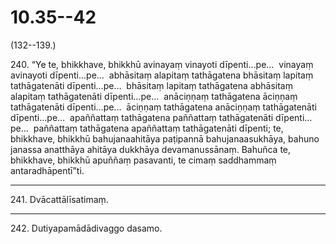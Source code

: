 # 10.35--42

(132--139.)

240\. “Ye te, bhikkhave, bhikkhū avinayaṃ vinayoti dīpenti…pe…  vinayaṃ avinayoti dīpenti…pe…  abhāsitaṃ alapitaṃ tathāgatena bhāsitaṃ lapitaṃ tathāgatenāti dīpenti…pe…  bhāsitaṃ lapitaṃ tathāgatena abhāsitaṃ alapitaṃ tathāgatenāti dīpenti…pe…  anāciṇṇaṃ tathāgatena āciṇṇaṃ tathāgatenāti dīpenti…pe…  āciṇṇaṃ tathāgatena anāciṇṇaṃ tathāgatenāti dīpenti…pe…  apaññattaṃ tathāgatena paññattaṃ tathāgatenāti dīpenti…pe…  paññattaṃ tathāgatena apaññattaṃ tathāgatenāti dīpenti; te, bhikkhave, bhikkhū bahujanaahitāya paṭipannā bahujanaasukhāya, bahuno janassa anatthāya ahitāya dukkhāya devamanussānaṃ. Bahuñca te, bhikkhave, bhikkhū apuññaṃ pasavanti, te cimaṃ saddhammaṃ antaradhāpentī”ti.

---

241\. Dvācattālīsatimaṃ.

---

242\. Dutiyapamādādivaggo dasamo.

